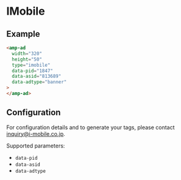 <!---
Copyright 2015 The AMP HTML Authors. All Rights Reserved.

Licensed under the Apache License, Version 2.0 (the "License");
you may not use this file except in compliance with the License.
You may obtain a copy of the License at

      http://www.apache.org/licenses/LICENSE-2.0

Unless required by applicable law or agreed to in writing, software
distributed under the License is distributed on an "AS-IS" BASIS,
WITHOUT WARRANTIES OR CONDITIONS OF ANY KIND, either express or implied.
See the License for the specific language governing permissions and
limitations under the License.
-->

# IMobile

## Example

```html
<amp-ad
  width="320"
  height="50"
  type="imobile"
  data-pid="1847"
  data-asid="813689"
  data-adtype="banner"
>
</amp-ad>
```

## Configuration

For configuration details and to generate your tags, please contact inquiry@i-mobile.co.jp.

Supported parameters:

- `data-pid`
- `data-asid`
- `data-adtype`
